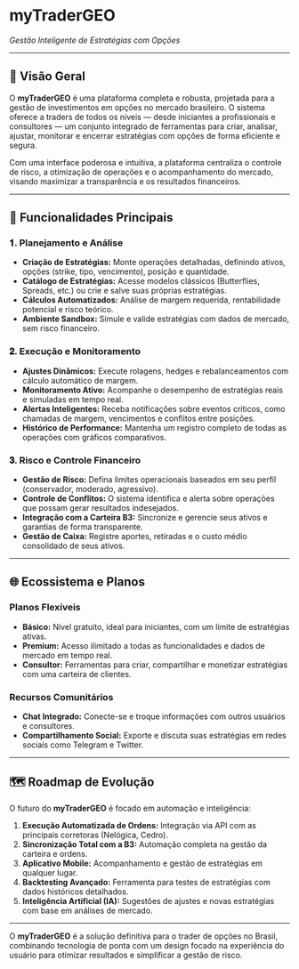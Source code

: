 # myTraderGEO

*Gestão Inteligente de Estratégias com Opções*

---

## 🚀 Visão Geral

O **myTraderGEO** é uma plataforma completa e robusta, projetada para a gestão de investimentos em opções no mercado brasileiro. O sistema oferece a traders de todos os níveis — desde iniciantes a profissionais e consultores — um conjunto integrado de ferramentas para criar, analisar, ajustar, monitorar e encerrar estratégias com opções de forma eficiente e segura.

Com uma interface poderosa e intuitiva, a plataforma centraliza o controle de risco, a otimização de operações e o acompanhamento do mercado, visando maximizar a transparência e os resultados financeiros.

---

## 🎯 Funcionalidades Principais

### 𝟏. Planejamento e Análise

* **Criação de Estratégias:** Monte operações detalhadas, definindo ativos, opções (strike, tipo, vencimento), posição e quantidade.
* **Catálogo de Estratégias:** Acesse modelos clássicos (Butterflies, Spreads, etc.) ou crie e salve suas próprias estratégias.
* **Cálculos Automatizados:** Análise de margem requerida, rentabilidade potencial e risco teórico.
* **Ambiente Sandbox:** Simule e valide estratégias com dados de mercado, sem risco financeiro.

### 𝟐. Execução e Monitoramento

* **Ajustes Dinâmicos:** Execute rolagens, hedges e rebalanceamentos com cálculo automático de margem.
* **Monitoramento Ativo:** Acompanhe o desempenho de estratégias reais e simuladas em tempo real.
* **Alertas Inteligentes:** Receba notificações sobre eventos críticos, como chamadas de margem, vencimentos e conflitos entre posições.
* **Histórico de Performance:** Mantenha um registro completo de todas as operações com gráficos comparativos.

### 𝟑. Risco e Controle Financeiro

* **Gestão de Risco:** Defina limites operacionais baseados em seu perfil (conservador, moderado, agressivo).
* **Controle de Conflitos:** O sistema identifica e alerta sobre operações que possam gerar resultados indesejados.
* **Integração com a Carteira B3:** Sincronize e gerencie seus ativos e garantias de forma transparente.
* **Gestão de Caixa:** Registre aportes, retiradas e o custo médio consolidado de seus ativos.

---

## 🌐 Ecossistema e Planos

### Planos Flexíveis

* **Básico:** Nível gratuito, ideal para iniciantes, com um limite de estratégias ativas.
* **Premium:** Acesso ilimitado a todas as funcionalidades e dados de mercado em tempo real.
* **Consultor:** Ferramentas para criar, compartilhar e monetizar estratégias com uma carteira de clientes.

### Recursos Comunitários

* **Chat Integrado:** Conecte-se e troque informações com outros usuários e consultores.
* **Compartilhamento Social:** Exporte e discuta suas estratégias em redes sociais como Telegram e Twitter.

---

## 🗺️ Roadmap de Evolução

O futuro do **myTraderGEO** é focado em automação e inteligência:

1. **Execução Automatizada de Ordens:** Integração via API com as principais corretoras (Nelógica, Cedro).
2. **Sincronização Total com a B3:** Automação completa na gestão da carteira e ordens.
3. **Aplicativo Mobile:** Acompanhamento e gestão de estratégias em qualquer lugar.
4. **Backtesting Avançado:** Ferramenta para testes de estratégias com dados históricos detalhados.
5. **Inteligência Artificial (IA):** Sugestões de ajustes e novas estratégias com base em análises de mercado.

---

O **myTraderGEO** é a solução definitiva para o trader de opções no Brasil, combinando tecnologia de ponta com um design focado na experiência do usuário para otimizar resultados e simplificar a gestão de risco.

